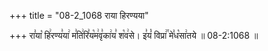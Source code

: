 +++
title = "08-2_1068 राया हिरण्यया"

+++
रा꣣या꣡ हि꣢रण्य꣣या꣢ म꣣ति꣢रि꣣य꣡म꣢वृ꣣का꣢य꣣ श꣡व꣢से। इ꣣यं꣡ विप्रा꣢꣯ मे꣣ध꣡सा꣢तये ॥ 08-2:1068 ॥